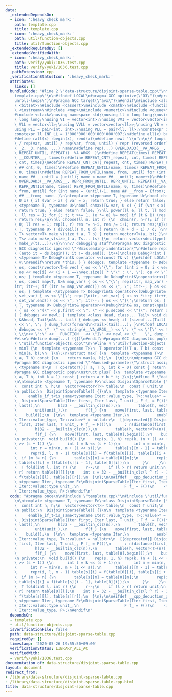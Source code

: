 ```yaml
---
data:
  _extendedDependsOn:
  - icon: ':heavy_check_mark:'
    path: template.cpp
    title: template.cpp
  - icon: ':heavy_check_mark:'
    path: util/function-objects.cpp
    title: util/function-objects.cpp
  _extendedRequiredBy: []
  _extendedVerifiedWith:
  - icon: ':heavy_check_mark:'
    path: verify/yuki/1036.test.cpp
    title: verify/yuki/1036.test.cpp
  _pathExtension: cpp
  _verificationStatusIcon: ':heavy_check_mark:'
  attributes:
    links: []
  bundledCode: "#line 2 \"data-structure/disjoint-sparse-table.cpp\"\n\n#line 2 \"\
    template.cpp\"\n\n#ifndef LOCAL\n#pragma GCC optimize(\"O3\")\n#pragma GCC optimize(\"\
    unroll-loops\")\n#pragma GCC target(\"avx\")\n#endif\n#include <algorithm>\n#include\
    \ <bitset>\n#include <cassert>\n#include <cmath>\n#include <functional>\n#include\
    \ <iostream>\n#include <map>\n#include <numeric>\n#include <queue>\n#include <set>\n\
    #include <stack>\nusing namespace std;\nusing ll = long long;\nusing ull = unsigned\
    \ long long;\nusing VI = vector<int>;\nusing VVI = vector<vector<int>>;\nusing\
    \ VLL = vector<ll>;\nusing VVLL = vector<vector<ll>>;\nusing VB = vector<bool>;\n\
    using PII = pair<int, int>;\nusing PLL = pair<ll, ll>;\nconstexpr int INF = 1000000007;\n\
    constexpr ll INF_LL = 1'000'000'000'000'000'007;\n#define all(x) begin(x), end(x)\n\
    #define rall(x) rbegin(x), rend(x)\n#define newl '\\n'\n\n// loops rep(until)\
    \ / rep(var, until) / rep(var, from, until) / repr (reversed order)\n#define OVERLOAD3(_1,\
    \ _2, _3, name, ...) name\n#define rep(...) OVERLOAD3(__VA_ARGS__, REPEAT_FROM_UNTIL,\
    \ REPEAT_UNTIL, REPEAT)(__VA_ARGS__)\n#define REPEAT(times) REPEAT_CNT(_repeat,\
    \ __COUNTER__, times)\n#define REPEAT_CNT(_repeat, cnt, times) REPEAT_CNT_CAT(_repeat,\
    \ cnt, times)\n#define REPEAT_CNT_CAT(_repeat, cnt, times) REPEAT_FROM_UNTIL(_repeat\
    \ ## cnt, 0, times)\n#define REPEAT_UNTIL(name, times) REPEAT_FROM_UNTIL(name,\
    \ 0, times)\n#define REPEAT_FROM_UNTIL(name, from, until) for (int name = from,\
    \ name ## __until = (until); name < name ## __until; name++)\n#define repr(...)\
    \ OVERLOAD3(__VA_ARGS__, REPR_FROM_UNTIL, REPR_UNTIL, REPEAT)(__VA_ARGS__)\n#define\
    \ REPR_UNTIL(name, times) REPR_FROM_UNTIL(name, 0, times)\n#define REPR_FROM_UNTIL(name,\
    \ from, until) for (int name = (until)-1, name ## __from = (from); name >= name\
    \ ## __from; name--)\n\ntemplate <typename T, typename U>\nbool chmin(T& var,\
    \ U x) { if (var > x) { var = x; return true; } else return false; }\ntemplate\
    \ <typename T, typename U>\nbool chmax(T& var, U x) { if (var < x) { var = x;\
    \ return true; } else return false; }\nll power(ll e, ll t, ll mod = INF_LL) {\n\
    \  ll res = 1; for (; t; t >>= 1, (e *= e) %= mod) if (t & 1) (res *= e) %= mod;\
    \ return res;\n}\nll choose(ll n, int r) {\n  chmin(r, n-r); if (r < 0) return\
    \ 0; ll res = 1; rep(i, r) res *= n-i, res /= i+1; return res;\n}\ntemplate <typename\
    \ T, typename U> T divceil(T m, U d) { return (m + d - 1) / d; }\ntemplate <typename\
    \ T> vector<T> make_v(size_t a, T b) { return vector<T>(a, b); }\ntemplate <typename...\
    \ Ts> auto make_v(size_t a, Ts... ts) {\n  return vector<decltype(make_v(ts...))>(a,\
    \ make_v(ts...));\n}\n\n// debugging stuff\n#pragma GCC diagnostic push\n#pragma\
    \ GCC diagnostic ignored \"-Wmisleading-indentation\"\n#define repi(it, ds) for\
    \ (auto it = ds.begin(); it != ds.end(); it++)\nclass DebugPrint { public: template\
    \ <typename T> DebugPrint& operator <<(const T& v) {\n#ifdef LOCAL\n    cerr <<\
    \ v;\n#endif\nreturn *this; } } debugos; template <typename T> DebugPrint& operator<<(DebugPrint&\
    \ os, const\nvector<T>& vec) { os << \"{\"; for (int i = 0; i < vec.size(); i++)\
    \ os << vec[i] << (i + 1 ==\nvec.size() ? \"\" : \", \"); os << \"}\"; return\
    \ os; } template <typename T, typename U> DebugPrint&\noperator<<(DebugPrint&\
    \ os, const map<T, U>& map_var) { os << \"{\"; repi(itr, map_var) { os << *\n\
    itr; itr++; if (itr != map_var.end()) os << \", \"; itr--; } os << \"}\"; return\
    \ os; } template <\ntypename T> DebugPrint& operator<<(DebugPrint& os, const set<T>&\
    \ set_var) { os << \"{\"; repi(\nitr, set_var) { os << *itr; itr++; if (itr !=\
    \ set_var.end()) os << \", \"; itr--; } os << \"}\";\nreturn os; } template <typename\
    \ T, typename U> DebugPrint& operator<<(DebugPrint& os, const\npair<T, U>& p)\
    \ { os << \"(\" << p.first << \", \" << p.second << \")\"; return os; } void dump_func(\n\
    ) { debugos << newl; } template <class Head, class... Tail> void dump_func(Head\
    \ &&head, Tail\n&&... tail) { debugos << head; if (sizeof...(Tail) > 0) { debugos\
    \ << \", \"; } dump_func(forward\n<Tail>(tail)...); }\n#ifdef LOCAL\n#define dump(...)\
    \ debugos << \"  \" << string(#__VA_ARGS__) << \": \" << \"[\" << to_string(__LINE__)\
    \ \\\n<< \":\" << __FUNCTION__ << \"]\" << newl << \"    \", dump_func(__VA_ARGS__)\n\
    #else\n#define dump(...) ({})\n#endif\n#pragma GCC diagnostic pop\n\n\n#line 2\
    \ \"util/function-objects.cpp\"\n\n#line 4 \"util/function-objects.cpp\"\n\nstruct\
    \ minT {\n  template <typename T>\n  T operator()(T a, T b) const {\n    return\
    \ min(a, b);\n  }\n};\n\nstruct maxT {\n  template <typename T>\n  T operator()(T\
    \ a, T b) const {\n    return max(a, b);\n  }\n};\n\n#pragma GCC diagnostic push\n\
    #pragma GCC diagnostic ignored \"-Wunused-parameter\"\nstruct assignT {\n  template\
    \ <typename T>\n  T operator()(T a, T b, int k = 0) const { return b; }\n};\n\
    #pragma GCC diagnostic pop\n\nstruct plusT {\n  template <typename T>\n  T operator()(T\
    \ a, T b, int k = 1) const { return a + b * k; }\n};\n#line 5 \"data-structure/disjoint-sparse-table.cpp\"\
    \n\ntemplate <typename T, typename F>\nclass DisjointSparseTable {\n private:\n\
    \  const int n, h;\n  vector<vector<T>> table;\n  const T unit;\n  const F f;\n\
    \n public:\n  DisjointSparseTable() {}\n\n  template <typename Iter,\n       \
    \     enable_if_t<is_same<typename Iter::value_type, T>::value>* = nullptr>\n\
    \  DisjointSparseTable(Iter first, Iter last, T unit_, F f_ = F())\n      : n(distance(first,\
    \ last)),\n        h(32 - __builtin_clz(n)),\n        table(h, vector<T>(n)),\n\
    \        unit(unit_),\n        f(f_) {\n    move(first, last, table[0].begin());\n\
    \    build();\n  }\n\n  template <typename Iter,\n            enable_if_t<!is_same<typename\
    \ Iter::value_type, T>::value>* = nullptr>\n  [[deprecated]] DisjointSparseTable(Iter\
    \ first, Iter last, T unit_, F f_ = F())\n      : n(distance(first, last)),\n\
    \        h(32 - __builtin_clz(n)),\n        table(h, vector<T>(n)),\n        unit(unit_),\n\
    \        f(f_) {\n    move(first, last, table[0].begin());\n    build();\n  }\n\
    \n private:\n  void build() {\n    rep(s, 1, h) rep(k, (n + (1 << (s + 1)) - 1)\
    \ >> (s + 1)) {\n      int l = k << (s + 1);\n      int m = min(n, l + (1 << s));\n\
    \      int r = min(n, m + (1 << s));\n      table[s][m - 1] = table[0][m - 1];\n\
    \      repr(i, l, m - 1) table[s][i] = f(table[0][i], table[s][i + 1]);\n    \
    \  if (m != n) {\n        table[s][m] = table[0][m];\n        rep(i, m + 1, r)\
    \ table[s][i] = f(table[s][i - 1], table[0][i]);\n      }\n    }\n  }\n\n public:\n\
    \  T fold(int l, int r) {\n    r--;\n    if (l > r) return unit;\n    if (l ==\
    \ r) return table[0][l];\n    int s = 32 - __builtin_clz(l ^ r) - 1;\n    return\
    \ f(table[s][l], table[s][r]);\n  }\n};\n\n#ifdef __cpp_deduction_guides\ntemplate\
    \ <typename Iter, typename F>\nDisjointSparseTable(Iter first, Iter last, typename\
    \ Iter::value::type unit_,\n                    F f_ = F())\n    ->DisjointSparseTable<typename\
    \ Iter::value_type, F>;\n#endif\n"
  code: "#pragma once\n\n#include \"template.cpp\"\n#include \"util/function-objects.cpp\"\
    \n\ntemplate <typename T, typename F>\nclass DisjointSparseTable {\n private:\n\
    \  const int n, h;\n  vector<vector<T>> table;\n  const T unit;\n  const F f;\n\
    \n public:\n  DisjointSparseTable() {}\n\n  template <typename Iter,\n       \
    \     enable_if_t<is_same<typename Iter::value_type, T>::value>* = nullptr>\n\
    \  DisjointSparseTable(Iter first, Iter last, T unit_, F f_ = F())\n      : n(distance(first,\
    \ last)),\n        h(32 - __builtin_clz(n)),\n        table(h, vector<T>(n)),\n\
    \        unit(unit_),\n        f(f_) {\n    move(first, last, table[0].begin());\n\
    \    build();\n  }\n\n  template <typename Iter,\n            enable_if_t<!is_same<typename\
    \ Iter::value_type, T>::value>* = nullptr>\n  [[deprecated]] DisjointSparseTable(Iter\
    \ first, Iter last, T unit_, F f_ = F())\n      : n(distance(first, last)),\n\
    \        h(32 - __builtin_clz(n)),\n        table(h, vector<T>(n)),\n        unit(unit_),\n\
    \        f(f_) {\n    move(first, last, table[0].begin());\n    build();\n  }\n\
    \n private:\n  void build() {\n    rep(s, 1, h) rep(k, (n + (1 << (s + 1)) - 1)\
    \ >> (s + 1)) {\n      int l = k << (s + 1);\n      int m = min(n, l + (1 << s));\n\
    \      int r = min(n, m + (1 << s));\n      table[s][m - 1] = table[0][m - 1];\n\
    \      repr(i, l, m - 1) table[s][i] = f(table[0][i], table[s][i + 1]);\n    \
    \  if (m != n) {\n        table[s][m] = table[0][m];\n        rep(i, m + 1, r)\
    \ table[s][i] = f(table[s][i - 1], table[0][i]);\n      }\n    }\n  }\n\n public:\n\
    \  T fold(int l, int r) {\n    r--;\n    if (l > r) return unit;\n    if (l ==\
    \ r) return table[0][l];\n    int s = 32 - __builtin_clz(l ^ r) - 1;\n    return\
    \ f(table[s][l], table[s][r]);\n  }\n};\n\n#ifdef __cpp_deduction_guides\ntemplate\
    \ <typename Iter, typename F>\nDisjointSparseTable(Iter first, Iter last, typename\
    \ Iter::value::type unit_,\n                    F f_ = F())\n    ->DisjointSparseTable<typename\
    \ Iter::value_type, F>;\n#endif\n"
  dependsOn:
  - template.cpp
  - util/function-objects.cpp
  isVerificationFile: false
  path: data-structure/disjoint-sparse-table.cpp
  requiredBy: []
  timestamp: '2020-05-26 19:55:50+09:00'
  verificationStatus: LIBRARY_ALL_AC
  verifiedWith:
  - verify/yuki/1036.test.cpp
documentation_of: data-structure/disjoint-sparse-table.cpp
layout: document
redirect_from:
- /library/data-structure/disjoint-sparse-table.cpp
- /library/data-structure/disjoint-sparse-table.cpp.html
title: data-structure/disjoint-sparse-table.cpp
---
```

